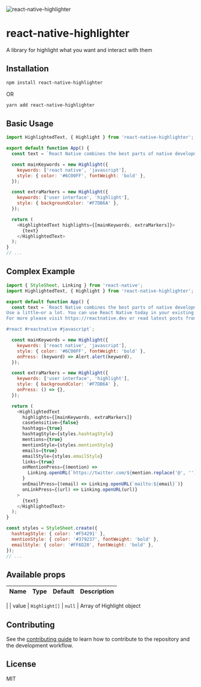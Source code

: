 ![react-native-highlighter](https://user-images.githubusercontent.com/7857656/227882432-2d18c750-5c96-4838-8dfd-62bd44cfa18f.jpg)

# react-native-highlighter

A library for highlight what you want and interact with them

## Installation

```sh
npm install react-native-highlighter
```

OR

```sh
yarn add react-native-highlighter
```

## Basic Usage

```js
import HighlightedText, { Highlight } from 'react-native-highlighter';

export default function App() {
  const text = `React Native combines the best parts of native development with React, a best-in-class JavaScript library for building user interfaces. You can use React Native today in your existing Android and iOS projects or you can create a whole new app from scratch.`;

  const mainKeywords = new Highlight({
    keywords: ['react native', 'javascript'],
    style: { color: '#6C00FF', fontWeight: 'bold' },
  });

  const extraMarkers = new Highlight({
    keywords: ['user interface', 'highlight'],
    style: { backgroundColor: '#F7DB6A' },
  });

  return (
    <HighlightedText highlights={[mainKeywords, extraMarkers]}>
      {text}
    </HighlightedText>
  );
}
// ...
```

## Complex Example

```js
import { StyleSheet, Linking } from 'react-native';
import HighlightedText, { Highlight } from 'react-native-highlighter';

export default function App() {
  const text = `React Native combines the best parts of native development with React, a best-in-class JavaScript library for building user interfaces.
Use a little—or a lot. You can use React Native today in your existing Android and iOS projects or you can create a whole new app from scratch.
For more please visit https://reactnative.dev or read latest posts from @reactnative.

#react #reactnative #javascript`;

  const mainKeywords = new Highlight({
    keywords: ['react native', 'javascript'],
    style: { color: '#6C00FF', fontWeight: 'bold' },
    onPress: (keyword) => Alert.alert(keyword),
  });

  const extraMarkers = new Highlight({
    keywords: ['user interface', 'highlight'],
    style: { backgroundColor: '#F7DB6A' },
    onPress: () => {},
  });

  return (
    <HighlightedText
      highlights={[mainKeywords, extraMarkers]}
      caseSensitive={false}
      hashtags={true}
      hashtagStyle={styles.hashtagStyle}
      mentions={true}
      mentionStyle={styles.mentionStyle}
      emails={true}
      emailStyle={styles.emailStyle}
      links={true}
      onMentionPress={(mention) =>
        Linking.openURL(`https://twitter.com/${mention.replace('@', '')}`)
      }
      onEmailPress={(email) => Linking.openURL(`mailto:${email}`)}
      onLinkPress={(url) => Linking.openURL(url)}
    >
      {text}
    </HighlightedText>
  );
}

const styles = StyleSheet.create({
  hashtagStyle: { color: '#F54291' },
  mentionStyle: { color: '#379237', fontWeight: 'bold' },
  emailStyle: { color: '#FF6D28', fontWeight: 'bold' },
});
// ...
```

## Available props


| Name                     | Type            |   Default       | Description                                                                            |
| ------------------------ | --------------- | --------------- | -------------------------------------------------------------------------------------- 
|
| value                    | `Highlight[]`   | `null`          | Array of Highlight object                                              


## Contributing

See the [contributing guide](CONTRIBUTING.md) to learn how to contribute to the repository and the development workflow.

## License

MIT
